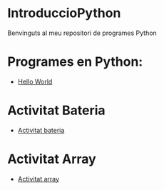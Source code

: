 # IntroduccioPython
Benvinguts al meu repositori de programes Python

# Programes en Python: 

- [Hello World](Hello_world.py)

# Activitat Bateria 
- [Activitat bateria](bateria.md)

# Activitat Array
- [Activitat array](array.md)

